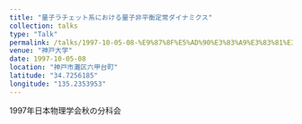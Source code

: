 ```yaml
---
title: "量子ラチェット系における量子非平衡定常ダイナミクス"
collection: talks
type: "Talk"
permalink: /talks/1997-10-05-08-%E9%87%8F%E5%AD%90%E3%83%A9%E3%83%81%E3%82%A7%E3%83%83%E3%83%88%E7%B3%BB%E3%81%AB%E3%81%8A%E3%81%91%E3%82%8B%E9%87%8F%E5%AD%90%E9%9D%9E%E5%B9%B3%E8%A1%A1%E5%AE%9A%E5%B8%B8%E3%83%80
venue: "神戸大学"
date: 1997-10-05-08
location: "神戸市灘区六甲台町"
latitude: "34.7256185"
longitude: "135.2353953"
---
```


1997年日本物理学会秋の分科会
